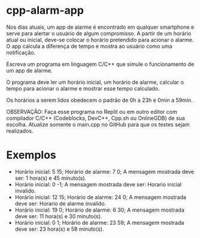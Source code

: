 # cpp-alarm-app

Nos dias atuais, um app de alarme é encontrado em qualquer smartphone e serve para alertar o usuário de algum compromisso. A partir de um horário atual ou inicial, deve-se colocar o horário pretendido para acionar o alarme. O app calcula a diferença de tempo e mostra ao usuário como uma notificação.

Escreva um programa em linguagem C/C++ que simule o funcionamento de um app de alarme. 

O programa deve ler um horário inicial, um horário de alarme, calcular o tempo para acionar o alarme e mostrar esse tempo calculado.

Os horários a serem lidos obedecem o padrão de 0h a 23h e 0min a 59min.

OBSERVAÇÃO: Faça esse programa no Replit ou em outro editor com compilador C/C++ (Codeblocks, DevC++, Cpp.sh ou OnlineGDB) de sua escolha. Atualize somente o main.cpp no GitHub para que os testes sejam realizados.

# Exemplos

* Horário inicial: 5 15; Horário de alarme: 7 0; A mensagem mostrada deve ser: 1 hora(s) e 45 minuto(s).
* Horário inicial: 0 -1; A mensagem mostrada deve ser: Horario inicial invalido.
* Horário inicial: 12 15; Horário de alarme: 24 0; A mensagem mostrada deve ser: Horario de alarme invalido.
* Horário inicial: 19 0; Horário de alarme: 6 30; A mensagem mostrada deve ser: 11 hora(s) e 30 minuto(s).
* Horário inicial: 0 1; Horário de alarme: 23 59; A mensagem mostrada deve ser: 23 hora(s) e 58 minuto(s).

